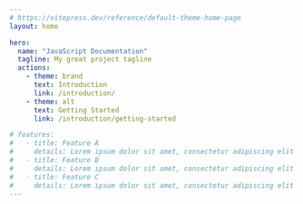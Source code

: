 ```yaml
---
# https://vitepress.dev/reference/default-theme-home-page
layout: home

hero:
  name: "JavaScript Documentation"
  tagline: My great project tagline
  actions:
    - theme: brand
      text: Introduction
      link: /introduction/
    - theme: alt
      text: Getting Started
      link: /introduction/getting-started

# features:
#   - title: Feature A
#     details: Lorem ipsum dolor sit amet, consectetur adipiscing elit
#   - title: Feature B
#     details: Lorem ipsum dolor sit amet, consectetur adipiscing elit
#   - title: Feature C
#     details: Lorem ipsum dolor sit amet, consectetur adipiscing elit
---
```


<style>
:root {
  --vp-home-hero-name-color: transparent;
  --vp-home-hero-name-background: -webkit-linear-gradient(120deg, #bd34fe 30%, #41d1ff);

  --vp-home-hero-name-background-image: linear-gradient(-45deg, #bd34fe 50%, #47caff 50%);
}
</style>